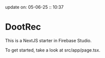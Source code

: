 update on: 05-06-25 :: 10:37

# DootRec

This is a NextJS starter in Firebase Studio.

To get started, take a look at src/app/page.tsx.
